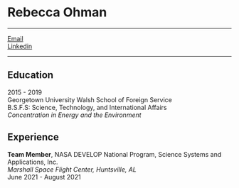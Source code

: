 Rebecca Ohman
==============

---   
[Email](rco28@georgetown.edu)     
[Linkedin](https://www.linkedin.com/in/rebecca-c-ohman/)

---


Education
---------

2015 - 2019   
Georgetown University Walsh School of Foreign Service     
B.S.F.S: Science, Technology, and International Affairs       
*Concentration in Energy and the Environment*

Experience
----------

**Team Member**, NASA DEVELOP National Program, Science Systems and Applications, Inc.    
*Marshall Space Flight Center, Huntsville, AL*  
June 2021 - August 2021
